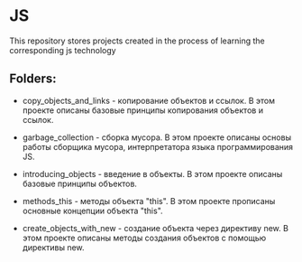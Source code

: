 # JS
This repository stores projects created in the process of learning the corresponding js technology

## Folders:

* copy_objects_and_links - копирование объектов и ссылок. В этом проекте описаны базовые принципы копирования объектов и ссылок.

* garbage_collection - сборка мусора. В этом проекте описаны основы работы сборщика мусора, интерпретатора языка программирования JS.

* introducing_objects - введение в объекты. В этом проекте описаны базовые принципы объектов.

* methods_this - методы объекта "this". В этом проекте прописаны основные концепции объекта "this".

* create_objects_with_new -   создание объекта через директиву new. В этом проекте описаны методы создания объектов с помощью директивы new.